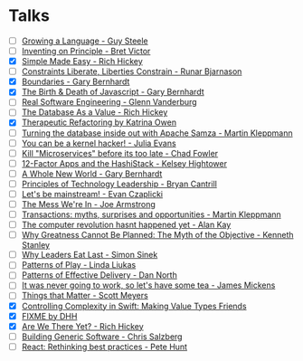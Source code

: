 # Talks

- [ ] [Growing a Language - Guy Steele](https://www.youtube.com/watch?v=_ahvzDzKdB0)
- [ ] [Inventing on Principle - Bret Victor](https://www.youtube.com/watch?v=PUv66718DII)
- [x] [Simple Made Easy - Rich Hickey](https://www.infoq.com/presentations/Simple-Made-Easy)
- [ ] [Constraints Liberate, Liberties Constrain - Runar Bjarnason](https://www.youtube.com/watch?v=GqmsQeSzMdw)
- [x] [Boundaries - Gary Bernhardt](https://www.destroyallsoftware.com/talks/boundaries)
- [x] [The Birth & Death of Javascript - Gary Bernhardt](https://www.destroyallsoftware.com/talks/the-birth-and-death-of-javascript)
- [ ] [Real Software Engineering - Glenn Vanderburg](https://www.youtube.com/watch?v=RhdlBHHimeM)
- [ ] [The Database As a Value - Rich Hickey](https://www.infoq.com/presentations/Datomic-Database-Value#)
- [x] [Therapeutic Refactoring by Katrina Owen](https://www.youtube.com/watch?v=J4dlF0kcThQ)
- [ ] [Turning the database inside out with Apache Samza - Martin Kleppmann](https://www.youtube.com/watch?v=fU9hR3kiOK0)
- [ ] [You can be a kernel hacker! - Julia Evans](https://www.youtube.com/watch?v=0IQlpFWTFbM)
- [ ] [Kill "Microservices" before its too late - Chad Fowler](https://www.youtube.com/watch?v=-UKEPd2ipEk)
- [ ] [12-Factor Apps and the HashiStack - Kelsey Hightower](https://www.youtube.com/watch?v=NVl9cIiPF80)
- [ ] [A Whole New World - Gary Bernhardt](https://www.destroyallsoftware.com/talks/a-whole-new-world)
- [ ] [Principles of Technology Leadership - Bryan Cantrill](https://www.youtube.com/watch?v=9QMGAtxUlAc)
- [ ] [Let's be mainstream! - Evan Czaplicki](https://www.youtube.com/watch?v=oYk8CKH7OhE)
- [ ] [The Mess We're In - Joe Armstrong](https://www.youtube.com/watch?v=lKXe3HUG2l4)
- [ ] [Transactions: myths, surprises and opportunities - Martin Kleppmann](https://www.youtube.com/watch?v=5ZjhNTM8XU8)
- [ ] [The computer revolution hasnt happened yet - Alan Kay](https://www.youtube.com/watch?v=oKg1hTOQXoY)
- [ ] [Why Greatness Cannot Be Planned: The Myth of the Objective - Kenneth Stanley](https://www.youtube.com/watch?v=dXQPL9GooyI)
- [ ] [Why Leaders Eat Last - Simon Sinek](https://www.youtube.com/watch?v=ReRcHdeUG9Y)
- [ ] [Patterns of Play - Linda Liukas](https://www.youtube.com/watch?v=vbboehbgAN8)
- [ ] [Patterns of Effective Delivery - Dan North](https://vimeo.com/43659070)
- [ ] [It was never going to work, so let's have some tea - James Mickens](https://vimeo.com/146524997)
- [ ] [Things that Matter - Scott Meyers](https://www.youtube.com/watch?v=RT46MpK39rQ)
- [x] [Controlling Complexity in Swift: Making Value Types Friends](https://academy.realm.io/posts/andy-matuschak-controlling-complexity/])
- [x] [FIXME by DHH](https://www.youtube.com/watch?v=zKyv-IGvgGE)
- [x] [Are We There Yet? - Rich Hickey](https://www.infoq.com/presentations/Are-We-There-Yet-Rich-Hickey)
- [ ] [Building Generic Software - Chris Salzberg](https://www.youtube.com/watch?v=RZkemV_-__A)
- [ ] [React: Rethinking best practices - Pete Hunt](https://www.youtube.com/watch?v=x7cQ3mrcKaY)
